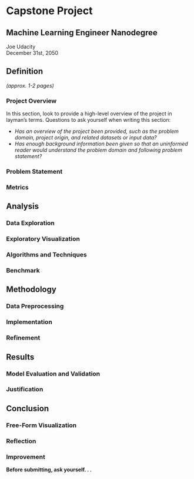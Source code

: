# Capstone Project
## Machine Learning Engineer Nanodegree
Joe Udacity  
December 31st, 2050

## Definition
_(approx. 1-2 pages)_

### Project Overview
In this section, look to provide a high-level overview of the project in layman’s terms. Questions to ask yourself when writing this section:
- _Has an overview of the project been provided, such as the problem domain, project origin, and related datasets or input data?_
- _Has enough background information been given so that an uninformed reader would understand the problem domain and following problem statement?_

### Problem Statement
### Metrics

## Analysis

### Data Exploration
### Exploratory Visualization
### Algorithms and Techniques
### Benchmark

## Methodology

### Data Preprocessing
### Implementation
### Refinement

## Results

### Model Evaluation and Validation
### Justification

## Conclusion

### Free-Form Visualization
### Reflection
### Improvement

**Before submitting, ask yourself. . .**
